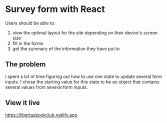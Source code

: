 # Survey form with React

Users should be able to:
1. view the optimal layout for the site depending on their device's screen size
2. fill in the forms
3. get the summary of the information they have put in

## The problem

I spent a lot of time figuring out how to use one state to update several form inputs.
I chose the starting value for this state to be an object that contains several values from several form inputs.

## View it live

https://libertasbookclub.netlify.app
